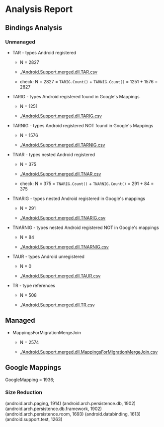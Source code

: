 # Analysis Report

## Bindings Analysis

### Unmanaged 

*   TAR - types Android registered

    *   N = 2827

    *   [./Android.Support.merged.dll.TAR.csv](./Android.Support.merged.dll.TAR.csv)
    
    *   check: N = 2827 = `TARIG.Count()` + `TARNIG.Count()` = 1251 + 1576 = 2827

*   TARIG - types Android registered found in Google's Mappings

    *   N = 1251

    *   [./Android.Support.merged.dll.TARIG.csv](./Android.Support.merged.dll.TARIG.csv)

*   TARNIG - types Android registered NOT found in Google's Mappings

    *   N = 1576

    *   [./Android.Support.merged.dll.TARNIG.csv](./Android.Support.merged.dll.TARNIG.csv)

*   TNAR - types nested Android registered

    *   N = 375

    *   [./Android.Support.merged.dll.TNAR.csv](./Android.Support.merged.dll.TNAR.csv)
    
    *   check: N = 375 = `TNARIG.Count()` + `TNARNIG.Count()` = 291 + 84 = 375

*   TNARIG - types nested Android registered in Google\'s mappings

    *   N = 291

    *   [./Android.Support.merged.dll.TNARIG.csv](./Android.Support.merged.dll.TNARIG.csv)
    
*   TNARNIG - types nested Android registered NOT in Google\'s mappings

    *   N = 84

    *   [./Android.Support.merged.dll.TNARNIG.csv](./Android.Support.merged.dll.TNARNIG.csv)
    
*   TAUR - types Android unregistered 
        
    *   N = 0

    *   [./Android.Support.merged.dll.TAUR.csv](./Android.Support.merged.dll.TAUR.csv)
    
*   TR - type references

    *   N = 508

    *   [./Android.Support.merged.dll.TR.csv](./Android.Support.merged.dll.TR.csv)
    
## Managed 

*   MappingsForMigrationMergeJoin

    *   N = 2574

    *   [./Android.Support.merged.dll.MappingsForMigrationMergeJoin.csv](./Android.Support.merged.dll.MappingsForMigrationMergeJoin.csv)
        
    
## Google Mappings

GoogleMapping = 1936;

### Size Reduction

(android.arch.paging, 1914)
(android.arch.persistence.db, 1902)
(android.arch.persistence.db.framework, 1902)
(android.arch.persistence.room, 1693)
(android.databinding, 1613)
(android.support.test, 1263)


